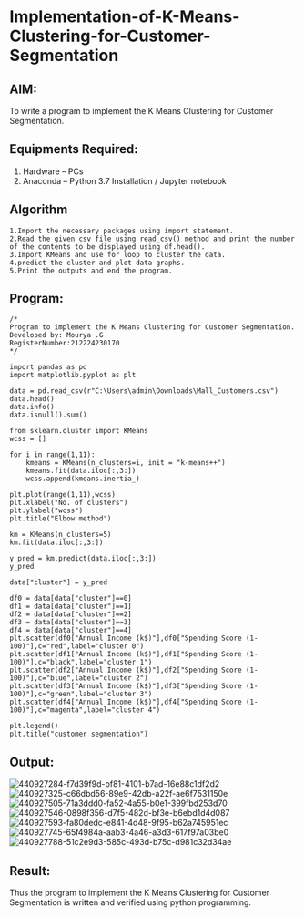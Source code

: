 # Implementation-of-K-Means-Clustering-for-Customer-Segmentation

## AIM:
To write a program to implement the K Means Clustering for Customer Segmentation.

## Equipments Required:
1. Hardware – PCs
2. Anaconda – Python 3.7 Installation / Jupyter notebook

## Algorithm
~~~
1.Import the necessary packages using import statement.
2.Read the given csv file using read_csv() method and print the number of the contents to be displayed using df.head().
3.Import KMeans and use for loop to cluster the data.
4.predict the cluster and plot data graphs.
5.Print the outputs and end the program.
~~~

## Program:
```
/*
Program to implement the K Means Clustering for Customer Segmentation.
Developed by: Mourya .G 
RegisterNumber:212224230170  
*/
```
~~~
import pandas as pd
import matplotlib.pyplot as plt

data = pd.read_csv(r"C:\Users\admin\Downloads\Mall_Customers.csv")
data.head()
data.info()
data.isnull().sum()

from sklearn.cluster import KMeans
wcss = []

for i in range(1,11):
    kmeans = KMeans(n_clusters=i, init = "k-means++")
    kmeans.fit(data.iloc[:,3:])
    wcss.append(kmeans.inertia_)

plt.plot(range(1,11),wcss)
plt.xlabel("No. of clusters")
plt.ylabel("wcss")
plt.title("Elbow method")

km = KMeans(n_clusters=5)
km.fit(data.iloc[:,3:])

y_pred = km.predict(data.iloc[:,3:])
y_pred

data["cluster"] = y_pred

df0 = data[data["cluster"]==0]
df1 = data[data["cluster"]==1]
df2 = data[data["cluster"]==2]
df3 = data[data["cluster"]==3]
df4 = data[data["cluster"]==4]
plt.scatter(df0["Annual Income (k$)"],df0["Spending Score (1-100)"],c="red",label="cluster 0")
plt.scatter(df1["Annual Income (k$)"],df1["Spending Score (1-100)"],c="black",label="cluster 1")
plt.scatter(df2["Annual Income (k$)"],df2["Spending Score (1-100)"],c="blue",label="cluster 2")
plt.scatter(df3["Annual Income (k$)"],df3["Spending Score (1-100)"],c="green",label="cluster 3")
plt.scatter(df4["Annual Income (k$)"],df4["Spending Score (1-100)"],c="magenta",label="cluster 4")

plt.legend()
plt.title("customer segmentation")
~~~

## Output:
![440927284-f7d39f9d-bf81-4101-b7ad-16e88c1df2d2](https://github.com/user-attachments/assets/312e214c-d80a-41d3-95de-f25d60787979)
![440927325-c66dbd56-89e9-42db-a22f-ae6f7531150e](https://github.com/user-attachments/assets/d9c5affe-c39c-41bf-ae64-1ec73a1f5b73)
![440927505-71a3ddd0-fa52-4a55-b0e1-399fbd253d70](https://github.com/user-attachments/assets/67c8c7f4-0fa5-4b9e-823e-32341b50bbc0)
![440927546-0898f356-d7f5-482d-bf3e-b6ebd1d4d087](https://github.com/user-attachments/assets/ef22f914-9892-4801-9850-d1b7fc9245a2)
![440927593-fa80dedc-e841-4d48-9f95-b62a745951ec](https://github.com/user-attachments/assets/2118d30a-3f97-4750-a62e-e344ee5198b0)
![440927745-65f4984a-aab3-4a46-a3d3-617f97a03be0](https://github.com/user-attachments/assets/3f9025df-3363-47e0-9776-833c4ebcd3c6)
![440927788-51c2e9d3-585c-493d-b75c-d981c32d34ae](https://github.com/user-attachments/assets/0c74ebd9-183c-4b89-bb1e-b2b476550a87)





## Result:
Thus the program to implement the K Means Clustering for Customer Segmentation is written and verified using python programming.
